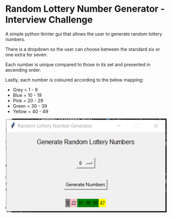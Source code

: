 # Random Lottery Number Generator - Interview Challenge

A simple python tkinter gui that allows the user to generate random lottery numbers.

There is a dropdown so the user can choose between the standard six or one extra for seven.

Each number is unique compared to those in its set and presented in ascending order.

Lastly, each number is coloured according to the below mapping:
- Grey = 1 - 9
- Blue = 10 - 19
- Pink = 20 - 29
- Green = 30 - 39
- Yellow = 40 - 49

![Example of GUI](https://github.com/rhodriguerrier/random_lottery_interview_challenge/blob/main/gui_example.PNG?raw=true)